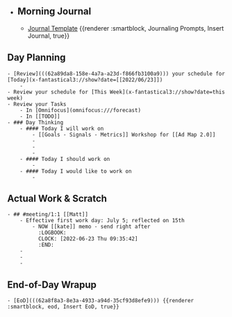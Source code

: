 - ## Morning Journal
	- [Journal Template](((62a73923-0d4c-4e1c-a939-7fd90622dd86))) {{renderer :smartblock, Journaling Prompts, Insert Journal, true}}
## Day Planning
	- [Review](((62a89da8-158e-4a7a-a23d-f866fb3100a9))) your schedule for [Today](x-fantastical3://show?date=[[2022/06/23]])
		-
	- Review your schedule for [This Week](x-fantastical3://show?date=this week)
	- Review your Tasks
		- In [Omnifocus](omnifocus:///forecast)
		- In [[TODO]]
	- ### Day Thinking
		- #### Today I will work on
			- [[Goals - Signals - Metrics]] Workshop for [[Ad Map 2.0]]
			-
			-
			-
		- #### Today I should work on
			-
		- #### Today I would like to work on
			-
## Actual Work & Scratch
	- ## #meeting/1:1 [[Matt]]
		- Effective first work day: July 5; reflected on 15th
			- NOW [[kate]] memo - send right after
			  :LOGBOOK:
			  CLOCK: [2022-06-23 Thu 09:35:42]
			  :END:
		-
		-
		-
## End-of-Day Wrapup
	- [EoD](((62a8f8a3-8e3a-4933-a94d-35cf93d8efe9))) {{renderer :smartblock, eod, Insert EoD, true}}